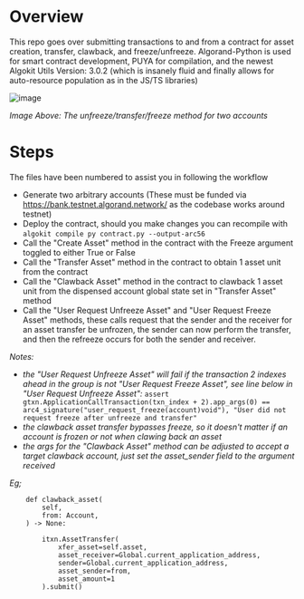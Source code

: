 # Overview
This repo goes over submitting transactions to and from a contract for asset creation, transfer, clawback, and freeze/unfreeze.
Algorand-Python is used for smart contract development, PUYA for compilation, and the newest Algokit Utils Version: 3.0.2 (which is insanely fluid and finally allows for auto-resource population as in the JS/TS libraries)

![image](https://github.com/user-attachments/assets/8c00db03-bb16-49c7-8773-89c2ae8ccc77)

*Image Above: The unfreeze/transfer/freeze method for two accounts*

# Steps
The files have been numbered to assist you in following the workflow

- Generate two arbitrary accounts (These must be funded via https://bank.testnet.algorand.network/ as the codebase works around testnet)
- Deploy the contract, should you make changes you can recompile with `algokit compile py contract.py --output-arc56`
- Call the "Create Asset" method in the contract with the Freeze argument toggled to either True or False
- Call the "Transfer Asset" method in the contract to obtain 1 asset unit from the contract
- Call the "Clawback Asset" method in the contract to clawback 1 asset unit from the dispensed account global state set in "Transfer Asset" method
- Call the "User Request Unfreeze Asset" and "User Request Freeze Asset" methods, these calls request that the sender and the receiver for an asset transfer be unfrozen, the sender can now perform the transfer, and then the refreeze occurs for both the sender and receiver.

*Notes:*
- *the "User Request Unfreeze Asset" will fail if the transaction 2 indexes ahead in the group is not "User Request Freeze Asset", see line below in "User Request Unfreeze Asset":*
`assert gtxn.ApplicationCallTransaction(txn_index + 2).app_args(0) == arc4_signature("user_request_freeze(account)void"), "User did not request freeze after unfreeze and transfer"`
- *the clawback asset transfer bypasses freeze, so it doesn't matter if an account is frozen or not when clawing back an asset*
- *the args for the "Clawback Asset" method can be adjusted to accept a target clawback account, just set the asset_sender field to the argument received*

*Eg;*
```    @abimethod
    def clawback_asset(
        self,
        from: Account,
    ) -> None:
        
        itxn.AssetTransfer(
            xfer_asset=self.asset,
            asset_receiver=Global.current_application_address,
            sender=Global.current_application_address,
            asset_sender=from,
            asset_amount=1
        ).submit()

```
